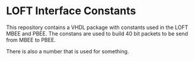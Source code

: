 LOFT Interface Constants
========================

This repository contains a VHDL package with constants used in the LOFT MBEE and PBEE.
The constans are used to build 40 bit packets to be send from MBEE to PBEE.

There is also a number that is used for something.
